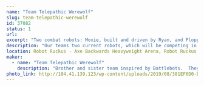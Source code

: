 ```yaml
---
name: "Team Telepathic Werewolf"
slug: team-telepathic-werewolf
id: 37082
status: 1
url: 
excerpt: "Two combat robots: Moxie, built and driven by Ryan, and Plopper, built and driven by Emma. "
description: "Our teams two current robots, which will be competing in the Robot Ruckus are Moxie, a drum spinner, built and driven by Ryan, and Plopper, a drum spinner built and driven by Emma."
location: Robot Ruckus - Axe Backwards Heavyweight Arena, Robot Ruckus - Small Arena
maker:
  - name: "Team Telepathic Werewolf"
    description: "Brother and sister team inspired by Battlebots.  They began building and battling robots when Ryan was 10 and Emma was 8. "
photo_link: http://104.41.139.123/wp-content/uploads/2019/08/381EF6D0-B95A-4606-86E9-87B07D8FF749-768x1024.jpeg
---
```

